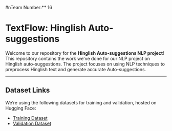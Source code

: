 #nTeam Number:** 16 
# TextFlow: Hinglish Auto-suggestions


Welcome to our repository for the **Hinglish Auto-suggestions NLP project**! 
This repository contains the work we've done for our NLP project on Hinglish auto-suggestions. The project focuses on using NLP techniques to preprocess Hinglish text and generate accurate Auto-suggestions.  



---

## Dataset Links  
We’re using the following datasets for training and validation, hosted on Hugging Face:  
- [Training Dataset](https://huggingface.co/datasets/DanArnin/Hinglish/viewer/default/train)  
- [Validation Dataset](https://huggingface.co/datasets/DanArnin/Hinglish/viewer/default/validation)

